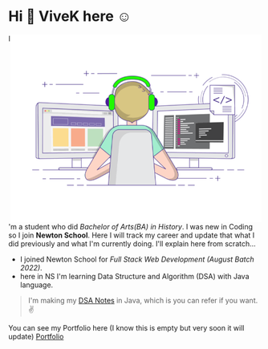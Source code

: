 # Hi 👋 ViveK here ☺ 

<img align="right" alt="GIF" src="https://raw.githubusercontent.com/devSouvik/devSouvik/master/gif3.gif" width="500"/>

I'm a student who did *Bachelor of Arts(BA) in History*. I was new in Coding so I join **Newton School**. Here I will track my career and update that what I did previously and what I'm currently doing.
I'll explain here from scratch...
  - I joined Newton School for *Full Stack Web Development (August Batch 2022)*.
  - here in NS I'm learning Data Structure and Algorithm (DSA) with Java language.

> I'm making my <a href="https://github.com/GitsOfVivek/DSA-with-Java-Notes" target="_blank">DSA Notes</a> in Java, which is you can refer if you want.✌️

You can see my Portfolio here (I know this is empty but very soon it will update) [Portfolio](https://www.github.com/GitsOfVivek/MyPortfolio)
